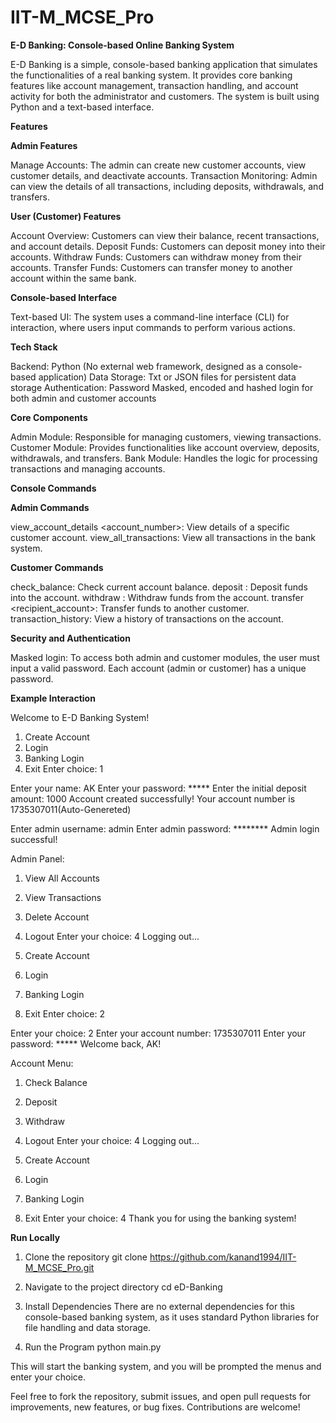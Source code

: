 # IIT-M_MCSE_Pro

**E-D Banking: Console-based Online Banking System**

E-D Banking is a simple, console-based banking application that simulates the functionalities of a real banking system. It provides core banking features like account management, transaction handling, and account activity for both the administrator and customers. The system is built using Python and a text-based interface.

**Features**

**Admin Features**

Manage Accounts: The admin can create new customer accounts, view customer details, and deactivate accounts.
Transaction Monitoring: Admin can view the details of all transactions, including deposits, withdrawals, and transfers.

**User (Customer) Features**

Account Overview: Customers can view their balance, recent transactions, and account details.
Deposit Funds: Customers can deposit money into their accounts.
Withdraw Funds: Customers can withdraw money from their accounts.
Transfer Funds: Customers can transfer money to another account within the same bank.

**Console-based Interface**

Text-based UI: The system uses a command-line interface (CLI) for interaction, where users input commands to perform various actions.

**Tech Stack**

Backend: Python (No external web framework, designed as a console-based application)
Data Storage: Txt or JSON files for persistent data storage
Authentication: Password Masked, encoded and hashed login for both admin and customer accounts

**Core Components**

Admin Module: Responsible for managing customers, viewing transactions.
Customer Module: Provides functionalities like account overview, deposits, withdrawals, and transfers.
Bank Module: Handles the logic for processing transactions and managing accounts.

**Console Commands**

**Admin Commands**

view_account_details <account_number>: View details of a specific customer account.
view_all_transactions: View all transactions in the bank system.

**Customer Commands**

check_balance: Check current account balance.
deposit <amount>: Deposit funds into the account.
withdraw <amount>: Withdraw funds from the account.
transfer <amount> <recipient_account>: Transfer funds to another customer.
transaction_history: View a history of transactions on the account.

**Security and Authentication**

Masked login: To access both admin and customer modules, the user must input a valid password. Each account (admin or customer) has a unique password.

**Example Interaction**

Welcome to E-D Banking System!

1. Create Account
2. Login
3. Banking Login
4. Exit
Enter choice: 1

Enter your name:
AK
Enter your password: *****
Enter the initial deposit amount:
1000
Account created successfully! Your account number is 1735307011(Auto-Genereted)

Enter admin username: admin
Enter admin password: ********
Admin login successful!

Admin Panel:
1. View All Accounts
2. View Transactions
3. Delete Account
4. Logout
Enter your choice: 4
Logging out...

1. Create Account
2. Login
3. Banking Login
4. Exit
Enter choice: 2

Enter your choice: 2
Enter your account number:
1735307011
Enter your password: *****
Welcome back, AK!

Account Menu:
1. Check Balance
2. Deposit
3. Withdraw
4. Logout
Enter your choice: 4
Logging out...

1. Create Account
2. Login
3. Banking Login
4. Exit
Enter your choice: 4
Thank you for using the banking system!

**Run Locally**

1. Clone the repository
git clone https://github.com/kanand1994/IIT-M_MCSE_Pro.git

2. Navigate to the project directory
cd eD-Banking

3. Install Dependencies
There are no external dependencies for this console-based banking system, as it uses standard Python libraries for file handling and data storage.

4. Run the Program
python main.py

This will start the banking system, and you will be prompted the menus and enter your choice.


Feel free to fork the repository, submit issues, and open pull requests for improvements, new features, or bug fixes. Contributions are welcome!
